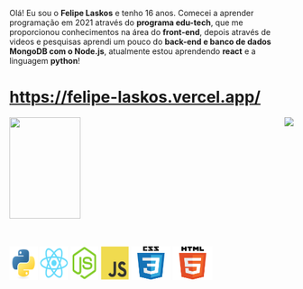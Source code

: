 Olá! Eu sou o **Felipe Laskos** e tenho 16 anos. Comecei a aprender programação em 2021 através do **programa edu-tech**, que me proporcionou conhecimentos na área do **front-end**, depois através de videos e pesquisas aprendi um pouco do **back-end e banco de dados MongoDB com o Node.js**, atualmente estou aprendendo **react** e a linguagem **python**!
  ##
  
  # https://felipe-laskos.vercel.app/

  
<div>
  <img height="180em" width="50%" src="https://github-readme-stats.vercel.app/api?username=Felipe-Laskos&show_icons=true&theme=prussian&include_all_commits=true&count_private=true"/>
  <img height="180em" src="https://github-readme-stats.vercel.app/api/top-langs/?username=Felipe-Laskos&langs_count=7&theme=prussian" align="right"/>
</div>

  ##

<div style="display: inline_block"><br>
      <img src="https://github.com/devicons/devicon/blob/master/icons/python/python-original.svg" height="60" width="50" align="center"/>
      <img src="https://github.com/devicons/devicon/blob/master/icons/react/react-original.svg" height="60" width="50" align="center"/>
      <img src="https://github.com/devicons/devicon/blob/master/icons/nodejs/nodejs-original.svg" height="60" width="50" align="center"/>
      <img src="https://github.com/devicons/devicon/blob/master/icons/javascript/javascript-original.svg" height="60" width="50" align="center"/>
      <img src="https://github.com/devicons/devicon/blob/master/icons/css3/css3-original-wordmark.svg" height="60" width="70" align="center"/>
      <img src="https://github.com/devicons/devicon/blob/master/icons/html5/html5-original-wordmark.svg" height="60" width="70" align="center"/>
</div>
